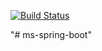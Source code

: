 [![Build Status](https://dev.azure.com/matiasarayac/SpringBoot/_apis/build/status/matiasarayac.ms-spring-boot?branchName=master)](https://dev.azure.com/matiasarayac/SpringBoot/_build/latest?definitionId=3&branchName=master)

"# ms-spring-boot" 

